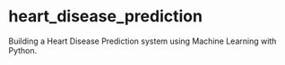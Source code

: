 # heart_disease_prediction
Building a Heart Disease Prediction system using Machine Learning with Python.
